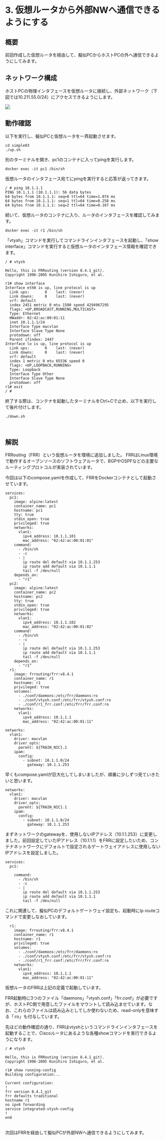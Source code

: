 # 3. 仮想ルータから外部NWへ通信できるようにする

## 概要
前回作成した仮想ルータを経由して、擬似PCからホストPCの外へ通信できるようにしてみます。
<br>

## ネットワーク構成
ホストPCの物理インタフェースを仮想ルータに接続し、外部ネットワーク（下図では10.211.55.0/24）にアクセスできるようにします。
 
<img src="images/topology.png">
 
<br>

## 動作確認
以下を実行し、擬似PCと仮想ルータを一斉起動させます。
```Shell
cd simple03
./up.sh
```

別のターミナルを開き、pc1のコンテナに入ってpingを実行します。
```Shell
docker exec -it pc1 /bin/sh
```

仮想ルータのインタフェース宛てにpingを実行すると応答が返ってきます。
```Shell
/ # ping 10.1.1.1
PING 10.1.1.1 (10.1.1.1): 56 data bytes
64 bytes from 10.1.1.1: seq=0 ttl=64 time=1.074 ms
64 bytes from 10.1.1.1: seq=1 ttl=64 time=0.258 ms
64 bytes from 10.1.1.1: seq=2 ttl=64 time=0.167 ms
```

続いて、仮想ルータのコンテナに入り、ルータのインタフェースを確認してみます。
```Shell
docker exec -it r1 /bin/sh
```
「vtysh」コマンドを実行してコマンドラインインタフェースを起動し、「show interface」コマンドを実行すると仮想ルータのインタフェース情報を確認できます。
```
/ # vtysh

Hello, this is FRRouting (version 8.4.1_git).
Copyright 1996-2005 Kunihiro Ishiguro, et al.

r1# show interface 
Interface eth0 is up, line protocol is up
  Link ups:       0    last: (never)
  Link downs:     0    last: (never)
  vrf: default
  index 2451 metric 0 mtu 1500 speed 4294967295 
  flags: <UP,BROADCAST,RUNNING,MULTICAST>
  Type: Ethernet
  HWaddr: 02:42:ac:00:01:11
  inet 10.1.1.1/24
  Interface Type macvlan
  Interface Slave Type None
  protodown: off 
  Parent ifindex: 2447
Interface lo is up, line protocol is up
  Link ups:       0    last: (never)
  Link downs:     0    last: (never)
  vrf: default
  index 1 metric 0 mtu 65536 speed 0 
  flags: <UP,LOOPBACK,RUNNING>
  Type: Loopback
  Interface Type Other
  Interface Slave Type None
  protodown: off 
r1# exit
/ # 
```



終了する際は、コンテナを起動したターミナルをCtrl+Cで止め、以下を実行して後片付けします。
```
./down.sh
```
<br>

## 解説

FRRouting（FRR）という仮想ルータを環境に追加しました。
FRRはLinux環境で動作するオープンソースのソフトウェアルータで、BGPやOSPFなどの主要なルーティングプロトコルが実装されています。

今回は以下のcompose.yamlを作成して、FRRをDockerコンテナとして起動させています。

```YML
services:
  pc1:
    image: alpine:latest
    container_name: pc1
    hostname: pc1
    tty: true
    stdin_open: true
    privileged: true
    networks:
      vlan1:
        ipv4_address: 10.1.1.101
        mac_address: "02:42:ac:00:01:01"
    command:
      - /bin/sh
      - -c
      - |
        ip route del default via 10.1.1.253
        ip route add default via 10.1.1.1
        tail -f /dev/null
    depends_on:
      - "r1"
  pc2:
    image: alpine:latest
    container_name: pc2
    hostname: pc2
    tty: true
    stdin_open: true
    privileged: true
    networks:
      vlan1:
        ipv4_address: 10.1.1.102
        mac_address: "02:42:ac:00:01:02"
    command:
      - /bin/sh
      - -c
      - |
        ip route del default via 10.1.1.253
        ip route add default via 10.1.1.1
        tail -f /dev/null
    depends_on:
      - "r1"
  r1:
    image: frrouting/frr:v8.4.1
    container_name: r1
    hostname: r1
    privileged: true
    volumes:
      - ./conf/daemons:/etc/frr/daemons:ro
      - ./conf/vtysh.conf:/etc/frr/vtysh.conf:ro
      - ./conf/r1_frr.conf:/etc/frr/frr.conf:ro
    networks:
      vlan1:
        ipv4_address: 10.1.1.1
        mac_address: "02:42:ac:00:01:11"

networks:
  vlan1:
    driver: macvlan
    driver_opts:
      parent: ${TRAIN_NIC}.1
    ipam:
      config:
        - subnet: 10.1.1.0/24
          gateway: 10.1.1.253
```

早くもcompose.yamlが巨大化してしまいましたが、順番に少しずつ見ていきたいと思います。
 
```
networks:
  vlan1:
    driver: macvlan
    driver_opts:
      parent: ${TRAIN_NIC}.1
    ipam:
      config:
        - subnet: 10.1.1.0/24
          gateway: 10.1.1.253
```
まずネットワークのgatewayを、使用しないIPアドレス（10.1.1.253）に変更しました。前回設定していたIPアドレス（10.1.1.1）をFRRに設定したいため、コンテナネットワークにデフォルトで設定されるゲートウェイアドレスに使用しないIPアドレスを設定しました。

```
services:
  pc1:

    command:
      - /bin/sh
      - -c
      - |
        ip route del default via 10.1.1.253
        ip route add default via 10.1.1.1
        tail -f /dev/null
```
これに関連して、擬似PCのデフォルトゲートウェイ設定も、起動時にip routeコマンドで変更しなおしています。

```
  r1:
    image: frrouting/frr:v8.4.1
    container_name: r1
    hostname: r1
    privileged: true
    volumes:
      - ./conf/daemons:/etc/frr/daemons:ro
      - ./conf/vtysh.conf:/etc/frr/vtysh.conf:ro
      - ./conf/r1_frr.conf:/etc/frr/frr.conf:ro
    networks:
      vlan1:
        ipv4_address: 10.1.1.1
        mac_address: "02:42:ac:00:01:11"
```
仮想ルータのFRRは上記の定義で起動しています。
 
FRR起動時に3つのファイル「daemons」「vtysh.conf」「frr.conf」が必要ですが、ホストPC側で用意したファイルをマウントして読み込ませています。なお、これらのファイルは読み込みとしてしか使わないため、read-onlyを意味する「:ro」も付与しています。

先ほどの動作確認の通り、FRRはvtyshというコマンドラインインタフェースを起動することで、Ciscoルータにあるような各種showコマンドを実行できるようになります。
```
/ # vtysh

Hello, this is FRRouting (version 8.4.1_git).
Copyright 1996-2005 Kunihiro Ishiguro, et al.

r1# show running-config 
Building configuration...

Current configuration:
!
frr version 8.4.1_git
frr defaults traditional
hostname r1
no ipv6 forwarding
service integrated-vtysh-config
!
end
```

<br>
次回はFRRを経由して擬似PCが外部NWへ通信できるようにしてみます。